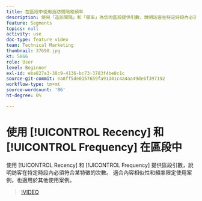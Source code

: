 ```yaml
---
title: 在區段中使用造訪間隔和頻率
description: 使用「造訪間隔」和「頻率」為您的區段提供引數，說明訪客在特定時段內必須符合某特徵的次數。 適合內容相似性和頻率限定使用案例，也適用於其他使用案例。
feature: Segments
topics: null
activity: use
doc-type: feature video
team: Technical Marketing
thumbnail: 37698.jpg
kt: 5866
role: User
level: Beginner
exl-id: eba827a3-38c9-4136-bc73-3783f4be8c1c
source-git-commit: ea8ff5de0157659fa91341c4a4aa49de6f397192
workflow-type: tm+mt
source-wordcount: '86'
ht-degree: 0%

---
```


# 使用 [!UICONTROL Recency] 和 [!UICONTROL Frequency] 在區段中

使用 [!UICONTROL Recency] 和 [!UICONTROL Frequency] 提供區段引數，說明訪客在特定時段內必須符合某特徵的次數。 適合內容相似性和頻率限定使用案例，也適用於其他使用案例。

>[!VIDEO](https://video.tv.adobe.com/v/37698/?quality=12&learn=on)
